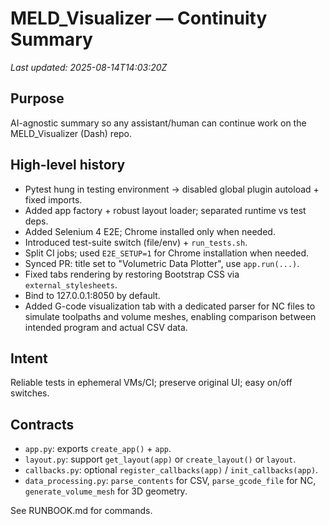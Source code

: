 # MELD_Visualizer — Continuity Summary
_Last updated: 2025-08-14T14:03:20Z_

## Purpose
AI-agnostic summary so any assistant/human can continue work on the MELD_Visualizer (Dash) repo.

## High-level history
- Pytest hung in testing environment → disabled global plugin autoload + fixed imports.
- Added app factory + robust layout loader; separated runtime vs test deps.
- Added Selenium 4 E2E; Chrome installed only when needed.
- Introduced test-suite switch (file/env) + `run_tests.sh`.
- Split CI jobs; used `E2E_SETUP=1` for Chrome installation when needed.
- Synced PR: title set to "Volumetric Data Plotter", use `app.run(...)`.
- Fixed tabs rendering by restoring Bootstrap CSS via `external_stylesheets`.
- Bind to 127.0.0.1:8050 by default.
- Added G-code visualization tab with a dedicated parser for NC files to simulate toolpaths and volume meshes, enabling comparison between intended program and actual CSV data.

## Intent
Reliable tests in ephemeral VMs/CI; preserve original UI; easy on/off switches.

## Contracts
- `app.py`: exports `create_app()` + `app`.
- `layout.py`: support `get_layout(app)` or `create_layout()` or `layout`.
- `callbacks.py`: optional `register_callbacks(app)` / `init_callbacks(app)`.
- `data_processing.py`: `parse_contents` for CSV, `parse_gcode_file` for NC, `generate_volume_mesh` for 3D geometry.

See RUNBOOK.md for commands.